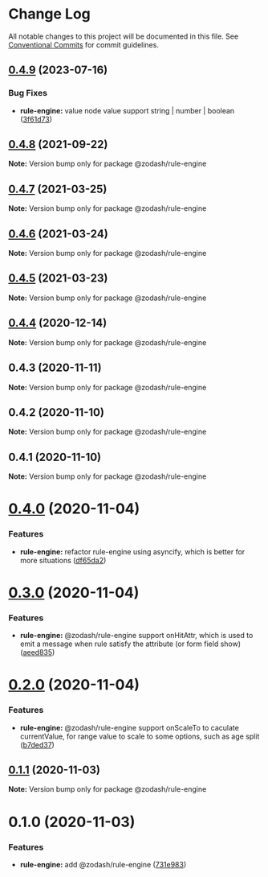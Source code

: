 # Change Log

All notable changes to this project will be documented in this file.
See [Conventional Commits](https://conventionalcommits.org) for commit guidelines.

## [0.4.9](https://github.com/zcorky/zodash/compare/@zodash/rule-engine@0.4.8...@zodash/rule-engine@0.4.9) (2023-07-16)


### Bug Fixes

* **rule-engine:** value node value support string | number | boolean ([3f61d73](https://github.com/zcorky/zodash/commit/3f61d73703af5006096c4383c43b88e10c567f73))





## [0.4.8](https://github.com/zcorky/zodash/compare/@zodash/rule-engine@0.4.7...@zodash/rule-engine@0.4.8) (2021-09-22)

**Note:** Version bump only for package @zodash/rule-engine





## [0.4.7](https://github.com/zcorky/zodash/compare/@zodash/rule-engine@0.4.6...@zodash/rule-engine@0.4.7) (2021-03-25)

**Note:** Version bump only for package @zodash/rule-engine





## [0.4.6](https://github.com/zcorky/zodash/compare/@zodash/rule-engine@0.4.5...@zodash/rule-engine@0.4.6) (2021-03-24)

**Note:** Version bump only for package @zodash/rule-engine





## [0.4.5](https://github.com/zcorky/zodash/compare/@zodash/rule-engine@0.4.4...@zodash/rule-engine@0.4.5) (2021-03-23)

**Note:** Version bump only for package @zodash/rule-engine





## [0.4.4](https://github.com/zcorky/zodash/compare/@zodash/rule-engine@0.4.3...@zodash/rule-engine@0.4.4) (2020-12-14)

**Note:** Version bump only for package @zodash/rule-engine





## 0.4.3 (2020-11-11)

**Note:** Version bump only for package @zodash/rule-engine





## 0.4.2 (2020-11-10)

**Note:** Version bump only for package @zodash/rule-engine





## 0.4.1 (2020-11-10)

**Note:** Version bump only for package @zodash/rule-engine





# [0.4.0](https://github.com/zcorky/zodash/compare/@zodash/rule-engine@0.3.0...@zodash/rule-engine@0.4.0) (2020-11-04)


### Features

* **rule-engine:** refactor rule-engine using asyncify, which is better for more situations ([df65da2](https://github.com/zcorky/zodash/commit/df65da21edd1c9b51bf767929f9f59d798e78863))





# [0.3.0](https://github.com/zcorky/zodash/compare/@zodash/rule-engine@0.2.0...@zodash/rule-engine@0.3.0) (2020-11-04)


### Features

* **rule-engine:** @zodash/rule-engine support onHitAttr, which is used to emit a message when rule satisfy the attribute (or form field show) ([aeed835](https://github.com/zcorky/zodash/commit/aeed8351e03794fc2916396233698fe9b45cacf9))





# [0.2.0](https://github.com/zcorky/zodash/compare/@zodash/rule-engine@0.1.1...@zodash/rule-engine@0.2.0) (2020-11-04)


### Features

* **rule-engine:** @zodash/rule-engine support onScaleTo to caculate currentValue, for range value to scale to some options, such as age split ([b7ded37](https://github.com/zcorky/zodash/commit/b7ded37b5f3eb1b8b59e33f7c101fbd32ff7beec))





## [0.1.1](https://github.com/zcorky/zodash/compare/@zodash/rule-engine@0.1.0...@zodash/rule-engine@0.1.1) (2020-11-03)

**Note:** Version bump only for package @zodash/rule-engine





# 0.1.0 (2020-11-03)


### Features

* **rule-engine:** add @zodash/rule-engine ([731e983](https://github.com/zcorky/zodash/commit/731e983eb0669a2a00b87d9348fded66dbffa617))
